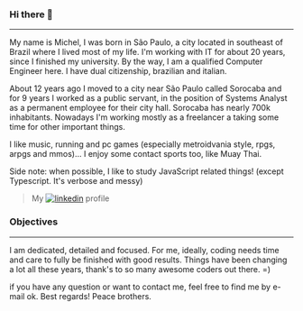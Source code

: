 ### Hi there 👋
---

My name is Michel, I was born in São Paulo, a city located in southeast of Brazil where I lived most of my life. I'm working with IT for about 20 years, since I finished my university. By the way, I am a qualified Computer Engineer here. I have dual citizenship, brazilian and italian.

About 12 years ago I moved to a city near São Paulo called Sorocaba and for 9 years I worked as a public servant, in the position of Systems Analyst as a permanent employee for their city hall. Sorocaba has nearly 700k inhabitants. Nowadays I'm working mostly as a freelancer a taking some time for other important things.

I like music, running and pc games (especially metroidvania style, rpgs, arpgs and mmos)… I enjoy some contact sports too, like Muay Thai.

Side note: when possible, I like to study JavaScript related things! (except Typescript. It's verbose and messy)

> My [![linkedin](https://user-images.githubusercontent.com/4501798/184222546-d00b4fdf-0b7a-47ad-b83d-3f0ad98473bc.png)](https://www.linkedin.com/in/michel-g-b13a01209/) profile

### Objectives
---

I am dedicated, detailed and focused. For me, ideally, coding needs time and care to fully be finished with good results. Things have been changing a lot all these years, thank's to so many awesome coders out there. =)

if you have any question or want to contact me, feel free to find me by e-mail ok. Best regards! Peace brothers.
